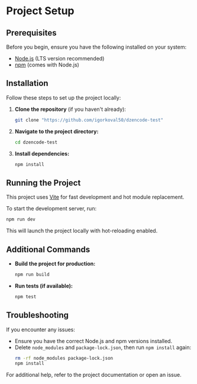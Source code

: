 # Project Setup

## Prerequisites
Before you begin, ensure you have the following installed on your system:

- [Node.js](https://nodejs.org/) (LTS version recommended)
- [npm](https://www.npmjs.com/) (comes with Node.js)

## Installation
Follow these steps to set up the project locally:

1. **Clone the repository** (if you haven't already):
   ```sh
   git clone "https://github.com/igorkoval50/dzencode-test"
   ```
2. **Navigate to the project directory:**
   ```sh
   cd dzencode-test
   ```
3. **Install dependencies:**
   ```sh
   npm install
   ```

## Running the Project
This project uses [Vite](https://vite.dev/guide/) for fast development and hot module replacement.

To start the development server, run:
```sh
npm run dev
```
This will launch the project locally with hot-reloading enabled.

## Additional Commands
- **Build the project for production:**
  ```sh
  npm run build
  ```
- **Run tests (if available):**
  ```sh
  npm test
  ```

## Troubleshooting
If you encounter any issues:
- Ensure you have the correct Node.js and npm versions installed.
- Delete `node_modules` and `package-lock.json`, then run `npm install` again:
  ```sh
  rm -rf node_modules package-lock.json
  npm install
  ```

For additional help, refer to the project documentation or open an issue.

